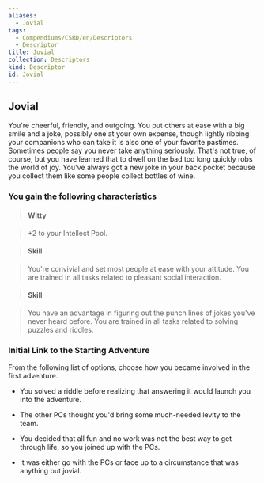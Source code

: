 ```yaml
---
aliases:
  - Jovial
tags:
  - Compendiums/CSRD/en/Descriptors
  - Descriptor
title: Jovial
collection: Descriptors
kind: Descriptor
id: Jovial
---
```

## Jovial    
You're cheerful, friendly, and outgoing. You put others at ease with a big smile and a joke, possibly one at your own expense, though lightly ribbing your companions who can take it is also one of your favorite pastimes. Sometimes people say you never take anything seriously. That's not true, of course, but you have learned that to dwell on the bad too long quickly robs the world of joy. You've always got a new joke in your back pocket because you collect them like some people collect bottles of wine.  
### You gain the following characteristics    
> #### Witty  
> +2 to your Intellect Pool.    
  
> #### Skill  
> You're convivial and set most people at ease with your attitude. You are trained in all tasks related to pleasant social interaction.    
  
> #### Skill  
> You have an advantage in figuring out the punch lines of jokes you've never heard before. You are trained in all tasks related to solving puzzles and riddles.    
  
### Initial Link to the Starting Adventure    
From the following list of options, choose how you became involved in the first adventure.    
- You solved a riddle before realizing that answering it would launch you into the adventure.    
- The other PCs thought you'd bring some much-needed levity to the team.    
- You decided that all fun and no work was not the best way to get through life, so you joined up with the PCs.    
- It was either go with the PCs or face up to a circumstance that was anything but jovial.  
